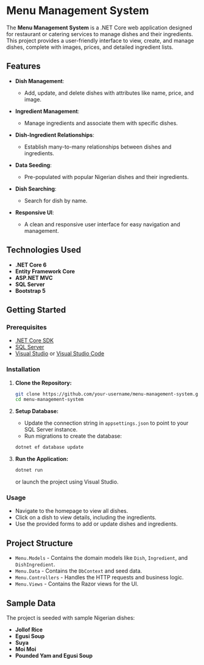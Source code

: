 # Menu Management System

The **Menu Management System** is a .NET Core web application designed for restaurant or catering services to manage dishes and their ingredients. This project provides a user-friendly interface to view, create, and manage dishes, complete with images, prices, and detailed ingredient lists.

## Features

- **Dish Management**: 
  - Add, update, and delete dishes with attributes like name, price, and image.
  
- **Ingredient Management**: 
  - Manage ingredients and associate them with specific dishes.
  
- **Dish-Ingredient Relationships**: 
  - Establish many-to-many relationships between dishes and ingredients.
  
- **Data Seeding**: 
  - Pre-populated with popular Nigerian dishes and their ingredients.

- **Dish Searching**: 
  - Search for dish by name.
  
- **Responsive UI**: 
  - A clean and responsive user interface for easy navigation and management.

## Technologies Used

- **.NET Core 6**
- **Entity Framework Core**
- **ASP.NET MVC**
- **SQL Server**
- **Bootstrap 5**

## Getting Started

### Prerequisites

- [.NET Core SDK](https://dotnet.microsoft.com/download)
- [SQL Server](https://www.microsoft.com/en-us/sql-server/sql-server-downloads)
- [Visual Studio](https://visualstudio.microsoft.com/) or [Visual Studio Code](https://code.visualstudio.com/)

### Installation

1. **Clone the Repository:**

   ```bash
   git clone https://github.com/your-username/menu-management-system.git
   cd menu-management-system
   ```

2. **Setup Database:**

   - Update the connection string in `appsettings.json` to point to your SQL Server instance.
   - Run migrations to create the database:

   ```bash
   dotnet ef database update
   ```

3. **Run the Application:**

   ```bash
   dotnet run
   ```

   or launch the project using Visual Studio.

### Usage

- Navigate to the homepage to view all dishes.
- Click on a dish to view details, including the ingredients.
- Use the provided forms to add or update dishes and ingredients.

## Project Structure

- `Menu.Models` - Contains the domain models like `Dish`, `Ingredient`, and `DishIngredient`.
- `Menu.Data` - Contains the `DbContext` and seed data.
- `Menu.Controllers` - Handles the HTTP requests and business logic.
- `Menu.Views` - Contains the Razor views for the UI.

## Sample Data

The project is seeded with sample Nigerian dishes:

- **Jollof Rice**
- **Egusi Soup**
- **Suya**
- **Moi Moi**
- **Pounded Yam and Egusi Soup**

